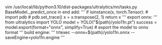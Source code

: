 vim /usr/local/lib/python3.10/dist-packages/ultralytics/nn/tasks.py 
BaseModel._predict_once
in end add:
'''
        if isinstance(x, torch.Tensor):
            # import pdb
            # pdb.set_trace()
            x = x.transpose(2, 1)
        return x
'''
export onnx:
'''
from ultralytics import YOLO
model = YOLO("${path}/yolo11n.pt")
success = model.export(format="onnx", simplify=True)  # export the model to onnx format
'''
build engine:
'''
trtexec --onnx=${path}/yolo11n.onnx --saveEngine=yolo11n.engine
'''
